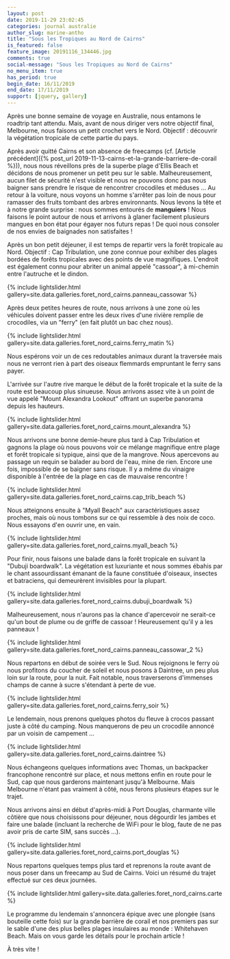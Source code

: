 ```yaml
---
layout: post
date: 2019-11-29 23:02:45
categories: journal australie
author_slug: marine-antho
title: "Sous les Tropiques au Nord de Cairns"
is_featured: false
feature_image: 20191116_134446.jpg
comments: true
social-message: "Sous les Tropiques au Nord de Cairns"
no_menu_item: true
has_period: true
begin_date: 16/11/2019
end_date: 17/11/2019
support: [jquery, gallery]
---
```


Après une bonne semaine de voyage en Australie, nous entamons le roadtrip tant attendu. Mais, avant de nous diriger vers notre objectif final, Melbourne, 
nous faisons un petit crochet vers le Nord. Objectif : découvrir la végétation tropicale de cette partie du pays.

Après avoir quitté Cairns et son absence de freecamps (cf. [Article précédent]({% post_url 2019-11-13-cairns-et-la-grande-barriere-de-corail %})), 
nous nous réveillons près de la superbe plage d'Ellis Beach et décidons de nous promener un petit peu sur le sable.
Malheureusement, aucun filet de sécurité n'est visible et nous ne pouvons donc pas nous baigner sans prendre le risque de rencontrer crocodiles et méduses ...
Au retour à la voiture, nous voyons un homme s'arrêter pas loin de nous pour ramasser des fruits tombant des arbres environnants.
Nous levons la tête et à notre grande surprise : nous sommes entourés de **manguiers** ! Nous faisons le point autour de nous et arrivons à glaner facilement 
plusieurs mangues en bon état pour égayer nos futurs repas ! De quoi nous consoler de nos envies de baignades non satisfaites !

Après un bon petit déjeuner, il est temps de repartir vers la forêt tropicale au Nord. Objectif : Cap Tribulation, une zone
connue pour exhiber des plages bordées de forêts tropicales avec des points de vue magnifiques. L'endroit 
est également connu pour abriter un animal appelé "cassoar", à mi-chemin entre l'autruche et le dindon.

{% include lightslider.html gallery=site.data.galleries.foret_nord_cairns.panneau_cassowar %}

Après deux petites heures de route, nous arrivons à une zone où les véhicules
doivent passer entre les deux rives d'une rivière remplie de crocodiles, via un
"ferry" (en fait plutôt un bac chez nous). 

{% include lightslider.html gallery=site.data.galleries.foret_nord_cairns.ferry_matin %}

Nous espérons voir un de ces redoutables animaux durant la traversée mais nous ne verront rien à part des oiseaux flemmards empruntant le ferry sans payer.

L'arrivée sur l'autre rive marque le début de la forêt tropicale et la suite de la route est beaucoup plus sinueuse. Nous arrivons assez vite à un point 
de vue appelé "Mount Alexandra Lookout" offrant un superbe panorama depuis les hauteurs.

{% include lightslider.html gallery=site.data.galleries.foret_nord_cairns.mount_alexandra %}

Nous arrivons une bonne demie-heure plus tard à Cap Tribulation et gagnons la plage où nous pouvons voir ce mélange magnifique entre plage et forêt tropicale 
si typique, ainsi que de la mangrove. Nous apercevons au passage un requin se balader au bord de l'eau, mine de rien. Encore une fois, impossible de se baigner 
sans risque. Il y a même du vinaigre disponible à l'entrée de la plage en cas de mauvaise rencontre !

{% include lightslider.html gallery=site.data.galleries.foret_nord_cairns.cap_trib_beach %}

Nous atteignons ensuite à "Myall Beach" aux caractéristiques assez proches,
mais où nous tombons sur ce qui ressemble à des noix de coco. 
Nous essayons d'en ouvrir une, en vain.

{% include lightslider.html gallery=site.data.galleries.foret_nord_cairns.myall_beach %}

Pour finir, nous faisons une balade dans la forêt tropicale en suivant la 
"Dubuji boardwalk". La végétation est luxuriante et nous sommes ébahis par le chant 
assourdissant émanant de la faune constituée d'oiseaux, insectes et 
batraciens, qui demeurèrent invisibles pour la plupart.

{% include lightslider.html gallery=site.data.galleries.foret_nord_cairns.dubuji_boardwalk %}

Malheureusement, nous n'aurons pas la chance d'apercevoir ne serait-ce qu'un
bout de plume ou de griffe de cassoar ! Heureusement qu'il y a les panneaux !

{% include lightslider.html gallery=site.data.galleries.foret_nord_cairns.panneau_cassowar_2 %}

Nous repartons en début de soirée vers le Sud. Nous rejoignons le ferry où nous profitons du coucher de soleil et nous posons à Daintree, un peu plus
loin sur la route, pour la nuit. Fait notable, nous traverserons d'immenses champs de canne à sucre s'étendant à perte de vue.

{% include lightslider.html gallery=site.data.galleries.foret_nord_cairns.ferry_soir %}

Le lendemain, nous prenons quelques photos du fleuve à crocos passant juste à côté du camping.
Nous manquerons de peu un crocodile annoncé par un voisin de campement ...

{% include lightslider.html gallery=site.data.galleries.foret_nord_cairns.daintree %}

Nous échangeons quelques informations avec Thomas, un backpacker francophone rencontré sur place, et nous 
mettons enfin en route pour le Sud, cap que nous garderons maintenant jusqu'à Melbourne. 
Mais Melbourne n'étant pas vraiment à côté, nous ferons plusieurs étapes sur le trajet.

Nous arrivons ainsi en début d'après-midi à Port Douglas, charmante ville côtière que nous choisissons pour déjeuner, nous 
dégourdir les jambes et faire une balade (incluant la recherche de WiFi pour le blog, faute de ne pas avoir pris de carte SIM, sans succès ...).

{% include lightslider.html gallery=site.data.galleries.foret_nord_cairns.port_douglas %}

Nous repartons quelques temps plus tard et reprenons la route avant de nous poser dans un freecamp au Sud de Cairns. 
Voici un résumé du trajet effectué sur ces deux journées.

{% include lightslider.html gallery=site.data.galleries.foret_nord_cairns.carte %}

Le programme du lendemain s'annoncera épique avec une plongée (sans bouteille cette fois) sur la grande barrière de corail et nos premiers pas sur le sable
d'une des plus belles plages insulaires au monde : Whitehaven Beach. Mais on vous garde les détails pour le prochain article !

À très vite !